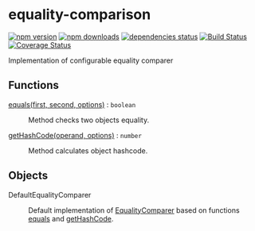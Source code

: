 # equality-comparison

[![npm version](https://badge.fury.io/js/equality-comparison.svg)](https://www.npmjs.com/package/equality-comparison)
[![npm downloads](https://img.shields.io/npm/dt/equality-comparison.svg)](https://www.npmjs.com/package/equality-comparison)
[![dependencies status](https://img.shields.io/librariesio/github/litichevskiydv/equality-comparison)](https://www.npmjs.com/package/equality-comparison)
[![Build Status](https://github.com/litichevskiydv/equality-comparison/actions/workflows/ci.yaml/badge.svg?branch=master)](https://github.com/litichevskiydv/equality-comparison/actions/workflows/ci.yaml)
[![Coverage Status](https://coveralls.io/repos/github/litichevskiydv/equality-comparison/badge.svg?branch=master)](https://coveralls.io/github/litichevskiydv/equality-comparison?branch=master)

Implementation of configurable equality comparer

## Functions

<dl>
<dt><a href="https://github.com/litichevskiydv/equality-comparison/wiki/equals">equals(first, second, options)</a> : <code>boolean</code></dt>
<dd><p>Method checks two objects equality.</p>
</dd>
<dt><a href="https://github.com/litichevskiydv/equality-comparison/wiki/getHashCode">getHashCode(operand, options)</a> : <code>number</code></dt>
<dd><p>Method calculates object hashcode.</p>
</dd>
</dl>

## Objects

<dl>
<dt>DefaultEqualityComparer</dt>
<dd><p>Default implementation of <a href="https://github.com/litichevskiydv/equality-comparison/wiki/EqualityComparer">EqualityComparer</a> based on functions <a href="https://github.com/litichevskiydv/equality-comparison/wiki/equals">equals</a> and <a href="https://github.com/litichevskiydv/equality-comparison/wiki/getHashCode">getHashCode</a>.</p>
</dd>
